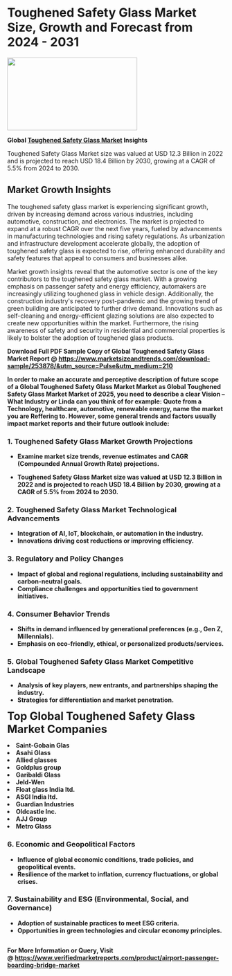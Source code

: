 <H1>Toughened Safety Glass Market Size, Growth and Forecast from 2024 - 2031</H1><img class="aligncenter size-medium wp-image-584254" src="https://thirdeyenews.in/wp-content/uploads/2024/09/Global-Market-Research-300x168.jpeg" alt="" width="300" height="168" /><p><strong>Global&nbsp;<a href="https://www.marketsizeandtrends.com/download-sample/253878/&amp;utm_source=Pulse&amp;utm_medium=210">Toughened Safety Glass Market</a> Insights</strong></p><p>Toughened Safety Glass Market size was valued at USD 12.3 Billion in 2022 and is projected to reach USD 18.4 Billion by 2030, growing at a CAGR of 5.5% from 2024 to 2030.</p><p><h2>Market Growth Insights</h2> <p>The toughened safety glass market is experiencing significant growth, driven by increasing demand across various industries, including automotive, construction, and electronics. The market is projected to expand at a robust CAGR over the next five years, fueled by advancements in manufacturing technologies and rising safety regulations. As urbanization and infrastructure development accelerate globally, the adoption of toughened safety glass is expected to rise, offering enhanced durability and safety features that appeal to consumers and businesses alike.</p> <p><strong></strong></p> <p>Market growth insights reveal that the automotive sector is one of the key contributors to the toughened safety glass market. With a growing emphasis on passenger safety and energy efficiency, automakers are increasingly utilizing toughened glass in vehicle design. Additionally, the construction industry's recovery post-pandemic and the growing trend of green building are anticipated to further drive demand. Innovations such as self-cleaning and energy-efficient glazing solutions are also expected to create new opportunities within the market. Furthermore, the rising awareness of safety and security in residential and commercial properties is likely to bolster the adoption of toughened glass products.</p> <p><strong></p><p><span class=""><strong>Download Full PDF Sample Copy of Global Toughened Safety Glass Market Report</strong> @ <a href="https://www.marketsizeandtrends.com/download-sample/253878/&amp;utm_source=Pulse&amp;utm_medium=210" target="_blank">https://www.marketsizeandtrends.com/download-sample/253878/&amp;utm_source=Pulse&amp;utm_medium=210</a></span></p><p>In order to make an accurate and perceptive description of future scope of a Global&nbsp;Toughened Safety Glass Market Market as Global&nbsp;Toughened Safety Glass Market Market of 2025, you need to describe a clear Vision &ndash; What Industry or Linda can you think of for example: Quote from a Technology, healthcare, automotive, renewable energy, name the market you are Reffering to. However, some general trends and factors usually impact market reports and their future outlook include:</p><h3>1.&nbsp;<strong>Toughened Safety Glass Market Growth Projections</strong></h3><ul><li>Examine market size trends, revenue estimates and CAGR (Compounded Annual Growth Rate) projections.</li><li><p>Toughened Safety Glass Market size was valued at USD 12.3 Billion in 2022 and is projected to reach USD 18.4 Billion by 2030, growing at a CAGR of 5.5% from 2024 to 2030.</p></li></ul><h3>2.&nbsp;<strong>Toughened Safety Glass Market Technological Advancements</strong></h3><ul><li>Integration of AI, IoT, blockchain, or automation in the industry.</li><li>Innovations driving cost reductions or improving efficiency.</li></ul><h3>3.&nbsp;<strong>Regulatory and Policy Changes</strong></h3><ul><li>Impact of global and regional regulations, including sustainability and carbon-neutral goals.</li><li>Compliance challenges and opportunities tied to government initiatives.</li></ul><h3>4.&nbsp;<strong>Consumer Behavior Trends</strong></h3><ul><li>Shifts in demand influenced by generational preferences (e.g., Gen Z, Millennials).</li><li>Emphasis on eco-friendly, ethical, or personalized products/services.</li></ul><h3>5.&nbsp;<strong>Global Toughened Safety Glass Market Competitive Landscape</strong></h3><ul><li>Analysis of key players, new entrants, and partnerships shaping the industry.</li><li>Strategies for differentiation and market penetration.</li></ul><p data-pm-slice="1 1 []"><span style="color: inherit; font-family: inherit; font-size: 25px;">Top Global Toughened Safety Glass Market Companies</span></p><div class="" data-test-id=""><p><li>Saint-Gobain Glas</li><li> Asahi Glass</li><li> Allied glasses</li><li> Goldplus group</li><li> Garibaldi Glass</li><li> Jeld-Wen</li><li> Float glass India ltd.</li><li> ASGI India ltd.</li><li> Guardian Industries</li><li> Oldcastle Inc.</li><li> AJJ Group</li><li> Metro Glass</li></p></div><h3>6.&nbsp;<strong>Economic and Geopolitical Factors</strong></h3><ul><li>Influence of global economic conditions, trade policies, and geopolitical events.</li><li>Resilience of the market to inflation, currency fluctuations, or global crises.</li></ul><h3>7.&nbsp;<strong>Sustainability and ESG (Environmental, Social, and Governance)</strong></h3><ul><li>Adoption of sustainable practices to meet ESG criteria.</li><li>Opportunities in green technologies and circular economy principles.</li></ul><h2><strong style="font-size: 14px;">For More Information or Query, Visit @&nbsp;</strong><a style="background-color: #ffffff; font-size: 14px;" href="https://www.marketsizeandtrends.com/report/toughened-safety-glass-market/" target="_blank">https://www.verifiedmarketreports.com/product/airport-passenger-boarding-bridge-market</a></h2>
